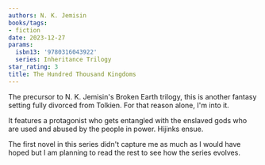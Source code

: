 ```yaml
---
authors: N. K. Jemisin
books/tags:
- fiction
date: 2023-12-27
params:
  isbn13: '9780316043922'
  series: Inheritance Trilogy
star_rating: 3
title: The Hundred Thousand Kingdoms
---
```


The precursor to N. K. Jemisin's Broken Earth trilogy, this is another fantasy
setting fully divorced from Tolkien. For that reason alone, I'm into it.

It features a protagonist who gets entangled with the enslaved gods who are used
and abused by the people in power. Hijinks ensue.

<!--more-->

The first novel in this series didn't capture me as much as I would have hoped
but I am planning to read the rest to see how the series evolves.